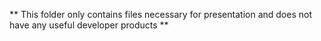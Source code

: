** This folder only contains files necessary for presentation and does not have any useful developer products **